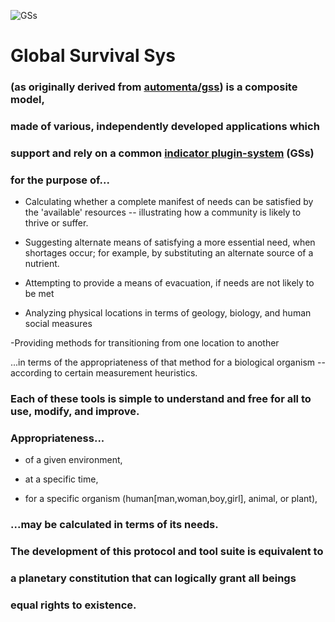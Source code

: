 
![GSs](http://universalsoldier.ca/images/gss.gif)

# Global Survival Sys 
### (as originally derived from [automenta/gss](http://github.com/automenta/gss)) is a composite model,
### made of various, independently developed applications which 
### support and rely on a common [indicator plugin-system](http://gss.universalsoldier.ca#!topic/global-survival/Ojw4KXNzTZ4) (GSs) 
### for the purpose of...

 * Calculating whether a complete manifest of needs can be satisfied by the 'available' resources -- illustrating how a community is likely to thrive or suffer.

 * Suggesting alternate means of satisfying a more essential need, when shortages occur; for example, by substituting an alternate source of a nutrient.

 * Attempting to provide a means of evacuation, if needs are not likely to be met

 * Analyzing physical locations in terms of geology, biology, and human social measures

 -Providing methods for transitioning from one location to another

...in terms of the appropriateness of that method for a biological organism -- according to certain measurement heuristics.

### Each of these tools is simple to understand and free for all to use, modify, and improve.


### Appropriateness...

  * of a given environment,

  * at a specific time,

  * for a specific organism (human[man,woman,boy,girl], animal, or plant),

### ...may be calculated in terms of its needs.

### The development of this protocol and tool suite is equivalent to 
### a planetary constitution that can logically grant all beings 
### equal rights to existence.
